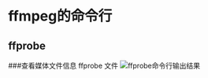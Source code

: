 # ffmpeg的命令行

## ffprobe
###查看媒体文件信息
		ffprobe 文件
![ffprobe命令行输出结果](https://github.com/RPGLiker/StudyBlog/blob/master/%E5%8D%9A%E5%AE%A2/%E9%9F%B3%E8%A7%86%E9%A2%91%E5%BC%80%E5%8F%91/%E5%9B%BE%E7%89%87/ffmpeg%E7%9A%84%E5%91%BD%E4%BB%A4%E8%A1%8C/1.png)
